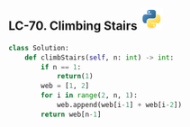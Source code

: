 ## LC-70. Climbing Stairs <a href="https://www.python.org" target="_blank" rel="noreferrer"> <img src="https://raw.githubusercontent.com/devicons/devicon/master/icons/python/python-original.svg" alt="python" width="40" height="40"/> </a>

```python
class Solution:
    def climbStairs(self, n: int) -> int:
        if n == 1:
            return(1)
        web = [1, 2]
        for i in range(2, n, 1):
            web.append(web[i-1] + web[i-2])
        return web[n-1]
```
